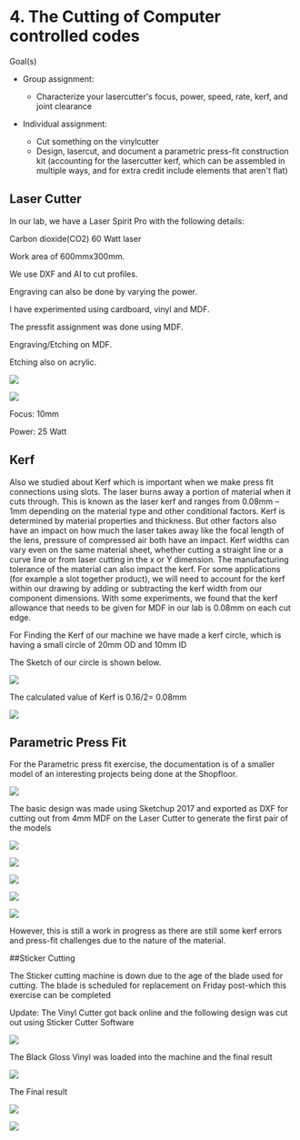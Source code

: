 # 4. The Cutting of Computer controlled codes

Goal(s)

- Group assignment:
  - Characterize your lasercutter's focus, power, speed, rate, kerf, and joint clearance

- Individual assignment:
  - Cut something on the vinylcutter
  - Design, lasercut, and document a parametric press-fit construction kit (accounting for the lasercutter kerf, which can be assembled in multiple ways, and for extra credit include elements that aren't flat)

## Laser Cutter

In our lab, we have a Laser Spirit Pro with the following details:

Carbon dioxide(CO2) 60 Watt laser

Work area of 600mmx300mm. 

We use DXF and AI to cut profiles.

Engraving can also be done by varying the power.

I have experimented using cardboard, vinyl and MDF.

The pressfit assignment was done using MDF.

Engraving/Etching on MDF. 

Etching also on acrylic.

![](../images/week04/IMG-20190209-WA0009.jpg)

![](../images/week04/IMG-20190209-WA0005.jpg)

Focus: 10mm

Power: 25 Watt

## Kerf

Also we studied about Kerf which is important when we make press fit connections using slots.
The laser burns away a portion of material when it cuts through. This is known as the laser kerf and ranges from 0.08mm – 1mm depending on the material type and other conditional factors. Kerf is determined by material properties and thickness. But other factors also have an impact on how much the laser takes away like the focal length of the lens, pressure of compressed air both have an impact. Kerf widths can vary even on the same material sheet, whether cutting a straight line or a curve line or from laser cutting in the x or Y dimension. The manufacturing tolerance of the material can also impact the kerf. For some applications (for example a slot together product), we will need to account for the kerf within our drawing by adding or subtracting the kerf width from our component dimensions. With some experiments, we found that the kerf allowance that needs to be given for MDF in our lab is 0.08mm on each cut edge.

For Finding the Kerf of our machine we have made a kerf circle, which is having a small circle of 20mm OD and 10mm ID 

The Sketch of our circle is shown below.

![](../images/week04/Untitled.png)

The calculated value of Kerf is 0.16/2= 0.08mm

![](../images/week04/IMG_20190213_172710.jpg)

## Parametric Press Fit

For the Parametric press fit exercise, the documentation is of a smaller model of an interesting projects being done at the Shopfloor.

![](../images/week04/IMG-20190209-WA0002.jpg)

The basic design was made using Sketchup 2017 and exported as DXF for cutting out from 4mm MDF on the Laser Cutter to generate the first pair of the models

![](../images/week04/14.png)

![](../images/week04/IMG_20190213_175553543.jpg)

![](../images/week04/IMG_20190213_175609477.jpg)

![](../images/week04/IMG_20190213_175631156.jpg)

![](../images/week04/IMG_20190213_175708639.jpg)

However, this is still a work in progress as there are still some kerf errors and press-fit challenges due to the nature of the material.

##Sticker Cutting

The Sticker cutting machine is down due to the age of the blade used for cutting. The blade is scheduled for replacement on Friday post-which this exercise can be completed

Update: The Vinyl Cutter got back online and the following design was cut out using Sticker Cutter Software

![](../images/week04/Vinyl.png)

The Black Gloss Vinyl was loaded into the machine and the final result

![](../images/week04/Vinyl3.jpg)

The Final result

![](../images/week04/Vinyl4.jpg)

![](../images/week04/Vinyl5.jpg)